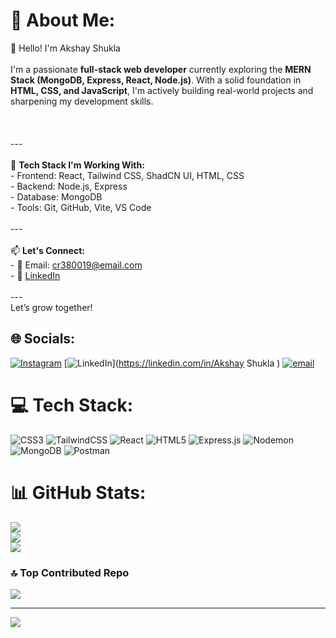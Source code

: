 # 💫 About Me:
 👋 Hello! I'm Akshay Shukla<br><br>I'm a passionate **full-stack web developer** currently exploring the **MERN Stack (MongoDB, Express, React, Node.js)**. With a solid foundation in **HTML, CSS, and JavaScript**, I'm actively building real-world projects and sharpening my development skills.<br><br><br><br>---<br><br>🔧 **Tech Stack I'm Working With:**<br>- Frontend: React, Tailwind CSS, ShadCN UI, HTML, CSS<br>- Backend: Node.js, Express<br>- Database: MongoDB<br>- Tools: Git, GitHub, Vite, VS Code<br><br>---<br><br>📫 **Let's Connect:**<br>- 📧 Email: cr380019@email.com<br>- 🔗 [LinkedIn](https://linkedin.com/in/akshay-shukla)<br><br>---<br> Let’s grow together!<br>


## 🌐 Socials:
[![Instagram](https://img.shields.io/badge/Instagram-%23E4405F.svg?logo=Instagram&logoColor=white)](https://instagram.com/akshayy2334) [![LinkedIn](https://img.shields.io/badge/LinkedIn-%230077B5.svg?logo=linkedin&logoColor=white)](https://linkedin.com/in/Akshay Shukla ) [![email](https://img.shields.io/badge/Email-D14836?logo=gmail&logoColor=white)](mailto:cr380019@gmail.com) 

# 💻 Tech Stack:
![CSS3](https://img.shields.io/badge/css3-%231572B6.svg?style=for-the-badge&logo=css3&logoColor=white) ![TailwindCSS](https://img.shields.io/badge/tailwindcss-%2338B2AC.svg?style=for-the-badge&logo=tailwind-css&logoColor=white) ![React](https://img.shields.io/badge/react-%2320232a.svg?style=for-the-badge&logo=react&logoColor=%2361DAFB) ![HTML5](https://img.shields.io/badge/html5-%23E34F26.svg?style=for-the-badge&logo=html5&logoColor=white) ![Express.js](https://img.shields.io/badge/express.js-%23404d59.svg?style=for-the-badge&logo=express&logoColor=%2361DAFB) ![Nodemon](https://img.shields.io/badge/NODEMON-%23323330.svg?style=for-the-badge&logo=nodemon&logoColor=%BBDEAD) ![MongoDB](https://img.shields.io/badge/MongoDB-%234ea94b.svg?style=for-the-badge&logo=mongodb&logoColor=white) ![Postman](https://img.shields.io/badge/Postman-FF6C37?style=for-the-badge&logo=postman&logoColor=white)
# 📊 GitHub Stats:
![](https://github-readme-stats.vercel.app/api?username=Akshaygit777&theme=nightowl&hide_border=false&include_all_commits=true&count_private=false)<br/>
![](https://nirzak-streak-stats.vercel.app/?user=Akshaygit777&theme=nightowl&hide_border=false)<br/>
![](https://github-readme-stats.vercel.app/api/top-langs/?username=Akshaygit777&theme=nightowl&hide_border=false&include_all_commits=true&count_private=false&layout=compact)

### 🔝 Top Contributed Repo
![](https://github-contributor-stats.vercel.app/api?username=Akshaygit777&limit=5&theme=dark&combine_all_yearly_contributions=true)

---
[![](https://visitcount.itsvg.in/api?id=Akshaygit777&icon=0&color=0)](https://visitcount.itsvg.in)

<!-- Proudly created with GPRM ( https://gprm.itsvg.in ) -->
